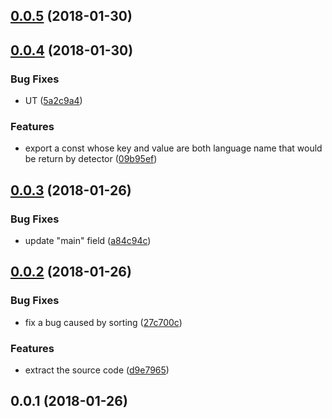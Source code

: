 <a name="0.0.5"></a>
## [0.0.5](https://github.com/ULIVZ/program-language-detector/compare/v0.0.4...v0.0.5) (2018-01-30)



<a name="0.0.4"></a>
## [0.0.4](https://github.com/ULIVZ/program-language-detector/compare/v0.0.3...v0.0.4) (2018-01-30)


### Bug Fixes

* UT ([5a2c9a4](https://github.com/ULIVZ/program-language-detector/commit/5a2c9a4))


### Features

* export a const whose key and value are both language name that would be return by detector ([09b95ef](https://github.com/ULIVZ/program-language-detector/commit/09b95ef))



<a name="0.0.3"></a>
## [0.0.3](https://github.com/ULIVZ/program-language-detector/compare/v0.0.2...v0.0.3) (2018-01-26)


### Bug Fixes

* update "main" field ([a84c94c](https://github.com/ULIVZ/program-language-detector/commit/a84c94c))



<a name="0.0.2"></a>
## [0.0.2](https://github.com/ULIVZ/program-language-detector/compare/v0.0.1...v0.0.2) (2018-01-26)


### Bug Fixes

* fix a bug caused by sorting ([27c700c](https://github.com/ULIVZ/program-language-detector/commit/27c700c))


### Features

* extract the source code ([d9e7965](https://github.com/ULIVZ/program-language-detector/commit/d9e7965))



<a name="0.0.1"></a>
## 0.0.1 (2018-01-26)



